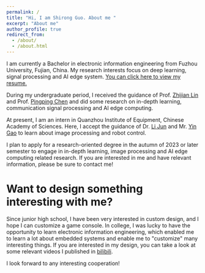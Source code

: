```yaml
---
permalink: /
title: "Hi, I am Shirong Guo. About me "
excerpt: "About me"
author_profile: true
redirect_from: 
  - /about/
  - /about.html
---
```


I am currently a Bachelor in electronic information engineering from Fuzhou University, Fujian, China. My research interests focus on deep learning, signal processing and AI edge system. [You can click here to view my resume.](https://shannongsr.github.io/cv/)

During my undergraduate period, I received the guidance of Prof. [Zhijian Lin](https://xjzz.fzu.edu.cn/info/1013/1916.htm) and Prof. [Pingping Chen](https://xjzz.fzu.edu.cn/info/1012/1070.htm) and did some research on in-depth learning, communication signal processing and AI edge computing.

At present, I am an intern in Quanzhou Institute of Equipment, Chinese Academy of Sciences. Here, I accept the guidance of Dr. [Li Jun](https://xjzz.fzu.edu.cn/info/1015/1123.htm/) and Mr. [Yin Gao](http://www.casqiem.ac.cn/doclist.action?chnlid=3167) to learn about image processing and robot control.

I plan to apply for a research-oriented degree in the autumn of 2023 or later semester to engage in in-depth learning, image processing and AI edge computing related research. If you are interested in me and have relevant information, please be sure to contact me!

Want to design something interesting with me? 
======
Since junior high school, I have been very interested in custom design, and I hope I can customize a game console. In college, I was lucky to have the opportunity to learn electronic information engineering, which enabled me to learn a lot about embedded systems and enable me to "customize" many interesting things. If you are interested in my design, you can take a look at some relevant videos I published in [bilibili](https://space.bilibili.com/25541376?spm_id_from=333.999.0.0/).

I look forward to any interesting cooperation!
